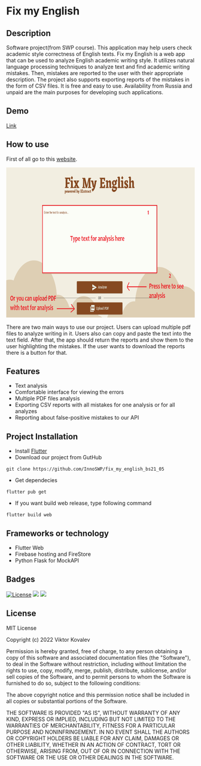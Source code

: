# Fix my English

## Description

Software project(from SWP course). This application may help users check academic style correctness of English texts.
Fix my English is a web app that can be used to analyze English academic writing style. It utilizes natural language processing techniques to analyze text and find academic writing mistakes. Then, mistakes are reported to the user with their appropriate description. The project also supports exporting reports of the mistakes in the form of CSV files. It is free and easy to use. Availability from Russia and unpaid are the main purposes for developing such applications.

## Demo
[Link](https://fix-my-english-43ee2.web.app/)

## How to use
First of all go to this [website](https://fix-my-english-43ee2.web.app/).

<img src="./screenshots/cadr1.png" width="700" height="400">

There are two main ways to use our project. Users can upload multiple pdf files to analyze writing in it. Users also can copy and paste the text into the text field. After that, the app should return the reports and show them to the user highlighting the mistakes. If the user wants to download the reports there is a button for that.


## Features

- Text analysis
- Comfortable interface for viewing the errors
- Multiple PDF files analysis
- Exporting CSV reports with all mistakes for one analysis or for all analyzes
- Reporting about false-positive mistakes to our API

## Project Installation

- Install [Flutter](https://docs.flutter.dev/get-started/install)
- Download our project from GutHub
```console
git clone https://github.com/InnoSWP/fix_my_english_bs21_05
```
- Get dependecies
```console
flutter pub get
```
- If you want build web release, type following command
```console
flutter build web
```

## Frameworks or technology

- Flutter Web
- Firebase hosting and FireStore
- Python Flask for MockAPI

## Badges

[![License](https://poser.pugx.org/ali-irawan/xtra/license.svg)](https://poser.pugx.org/ali-irawan/xtra/license.svg)
[![](https://img.shields.io/github/checks-status/InnoSWP/fix_my_english_bs21_05/master)](https://img.shields.io/github/checks-status/InnoSWP/fix_my_english_bs21_05/master)
![](https://img.shields.io/badge/build-passing-green)

## License

MIT License

Copyright (c) 2022 Viktor Kovalev

Permission is hereby granted, free of charge, to any person obtaining a copy
of this software and associated documentation files (the "Software"), to deal
in the Software without restriction, including without limitation the rights
to use, copy, modify, merge, publish, distribute, sublicense, and/or sell
copies of the Software, and to permit persons to whom the Software is
furnished to do so, subject to the following conditions:

The above copyright notice and this permission notice shall be included in all
copies or substantial portions of the Software.

THE SOFTWARE IS PROVIDED "AS IS", WITHOUT WARRANTY OF ANY KIND, EXPRESS OR
IMPLIED, INCLUDING BUT NOT LIMITED TO THE WARRANTIES OF MERCHANTABILITY,
FITNESS FOR A PARTICULAR PURPOSE AND NONINFRINGEMENT. IN NO EVENT SHALL THE
AUTHORS OR COPYRIGHT HOLDERS BE LIABLE FOR ANY CLAIM, DAMAGES OR OTHER
LIABILITY, WHETHER IN AN ACTION OF CONTRACT, TORT OR OTHERWISE, ARISING FROM,
OUT OF OR IN CONNECTION WITH THE SOFTWARE OR THE USE OR OTHER DEALINGS IN THE
SOFTWARE.

